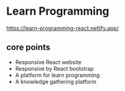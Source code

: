 # Learn Programming

https://learn-programming-react.netlify.app/

## core points

- Responsive React website
- Responsive by React bootstrap
- A platform for learn programming
- A knowledge gathering platform

